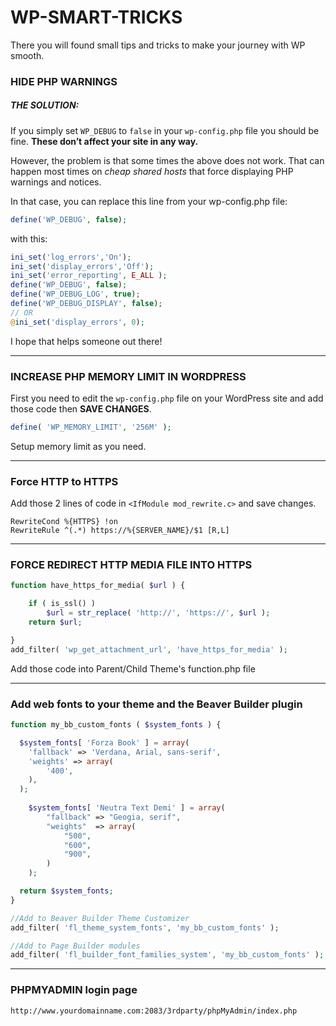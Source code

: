 # WP-SMART-TRICKS
There you will found small tips and tricks to make your journey with WP smooth.

### HIDE PHP WARNINGS
##### THE SOLUTION:
If you simply set `WP_DEBUG` to `false` in your `wp-config.php` file you should be fine. __These don’t affect your site in any way.__

However, the problem is that some times the above does not work. That can happen most times on *cheap shared hosts* that force displaying PHP warnings and notices.

In that case, you can replace this line from your wp-config.php file:

```php
define('WP_DEBUG', false);
```
with this:

```php
ini_set('log_errors','On');
ini_set('display_errors','Off');
ini_set('error_reporting', E_ALL );
define('WP_DEBUG', false);
define('WP_DEBUG_LOG', true);
define('WP_DEBUG_DISPLAY', false);
// OR
@ini_set('display_errors', 0);
```
I hope that helps someone out there!

---

### INCREASE PHP MEMORY LIMIT IN WORDPRESS
First you need to edit the `wp-config.php` file on your WordPress site and add those code then **SAVE CHANGES**.
```php
define( 'WP_MEMORY_LIMIT', '256M' );
```
Setup memory limit as you need.

---

### Force HTTP to HTTPS
Add those 2 lines of code in `<IfModule mod_rewrite.c>` and save changes.
```
RewriteCond %{HTTPS} !on           
RewriteRule ^(.*) https://%{SERVER_NAME}/$1 [R,L]
```

---

### FORCE REDIRECT HTTP MEDIA FILE INTO HTTPS
```php
function have_https_for_media( $url ) {

    if ( is_ssl() )
        $url = str_replace( 'http://', 'https://', $url );
    return $url;

}
add_filter( 'wp_get_attachment_url', 'have_https_for_media' );
```
Add those code into Parent/Child Theme's function.php file

---

### Add web fonts to your theme and the Beaver Builder plugin
```php
function my_bb_custom_fonts ( $system_fonts ) {

  $system_fonts[ 'Forza Book' ] = array(
    'fallback' => 'Verdana, Arial, sans-serif',
    'weights' => array(
        '400',
    ),
  );
  
	$system_fonts[ 'Neutra Text Demi' ] = array(
		"fallback" => "Geogia, serif",
		"weights"  => array(
			"500",
			"600",
			"900",
		)
	);

  return $system_fonts;
}

//Add to Beaver Builder Theme Customizer
add_filter( 'fl_theme_system_fonts', 'my_bb_custom_fonts' );

//Add to Page Builder modules
add_filter( 'fl_builder_font_families_system', 'my_bb_custom_fonts' );
```

---

### PHPMYADMIN login page
```
http://www.yourdomainname.com:2083/3rdparty/phpMyAdmin/index.php
```